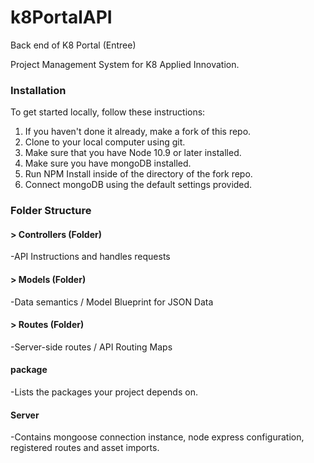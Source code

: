 # k8PortalAPI
Back end of K8 Portal (Entree)

Project Management System for K8 Applied Innovation.

### Installation

To get started locally, follow these instructions:

1. If you haven't done it already, make a fork of this repo.
1. Clone to your local computer using git.
1. Make sure that you have Node 10.9 or later installed.
1. Make sure you have mongoDB installed.
1. Run NPM Install inside of the directory of the fork repo.
1. Connect mongoDB using the default settings provided.

### Folder Structure 
#### > Controllers (Folder)
 -API Instructions and handles requests

#### > Models (Folder)
 -Data semantics / Model Blueprint for JSON Data
 
#### > Routes (Folder)
 -Server-side routes / API Routing Maps
 
#### package 
 -Lists the packages your project depends on.

#### Server
 -Contains mongoose connection instance, node express configuration, registered routes and asset imports.



 
